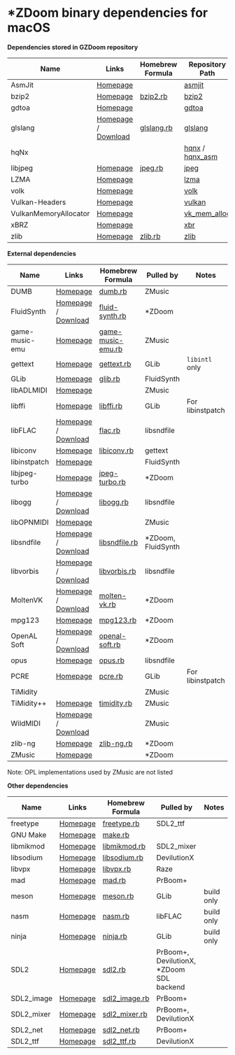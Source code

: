# *ZDoom binary dependencies for macOS

**Dependencies stored in GZDoom repository**

|Name|Links|Homebrew Formula|Repository Path|
|---|---|---|---|
|AsmJit|[Homepage](https://github.com/asmjit/asmjit)||[asmjit](https://github.com/coelckers/gzdoom/tree/master/libraries/asmjit)|
|bzip2|[Homepage](https://www.sourceware.org/bzip2/)|[bzip2.rb](https://github.com/Homebrew/homebrew-core/blob/master/Formula/bzip2.rb)|[bzip2](https://github.com/coelckers/gzdoom/tree/master/libraries/bzip2)|
|gdtoa|[Homepage](http://www.netlib.org/fp/)||[gdtoa](https://github.com/coelckers/gzdoom/tree/master/libraries/gdtoa)|
|glslang|[Homepage](https://www.khronos.org/opengles/sdk/tools/Reference-Compiler/) / [Download](https://github.com/KhronosGroup/glslang/releases)|[glslang.rb](https://github.com/Homebrew/homebrew-core/blob/master/Formula/glslang.rb)|[glslang](https://github.com/coelckers/gzdoom/tree/master/libraries/glslang)|
|hqNx|||[hqnx](https://github.com/coelckers/gzdoom/tree/master/src/gamedata/textures/hires/hqnx) / [hqnx_asm](https://github.com/coelckers/gzdoom/tree/master/src/gamedata/textures/hires/hqnx_asm)|
|libjpeg|[Homepage](https://www.ijg.org/)|[jpeg.rb](https://github.com/Homebrew/homebrew-core/blob/master/Formula/jpeg.rb)|[jpeg](https://github.com/coelckers/gzdoom/tree/master/libraries/jpeg)|
|LZMA|[Homepage](https://www.7-zip.org/sdk.html)||[lzma](https://github.com/coelckers/gzdoom/tree/master/libraries/lzma)|
|volk|[Homepage](https://github.com/zeux/volk)||[volk](https://github.com/coelckers/gzdoom/tree/master/src/rendering/vulkan/thirdparty/volk)|
|Vulkan-Headers|[Homepage](https://github.com/KhronosGroup/Vulkan-Headers)||[vulkan](https://github.com/coelckers/gzdoom/tree/master/src/rendering/vulkan/thirdparty/vulkan)|
|VulkanMemoryAllocator|[Homepage](https://github.com/GPUOpen-LibrariesAndSDKs/VulkanMemoryAllocator)||[vk_mem_alloc](https://github.com/coelckers/gzdoom/tree/master/src/rendering/vulkan/thirdparty/vk_mem_alloc)|
|xBRZ|[Homepage](https://sourceforge.net/projects/xbrz/)||[xbr](https://github.com/coelckers/gzdoom/tree/master/src/gamedata/textures/hires/xbr)|
|zlib|[Homepage](https://zlib.net/)|[zlib.rb](https://github.com/Homebrew/homebrew-core/blob/master/Formula/zlib.rb)|[zlib](https://github.com/coelckers/gzdoom/tree/master/libraries/zlib)|

**External dependencies**

|Name|Links|Homebrew Formula|Pulled by|Notes|
|---|---|---|---|---|
|DUMB|[Homepage](http://dumb.sourceforge.net/)|[dumb.rb](https://github.com/Homebrew/homebrew-core/blob/master/Formula/dumb.rb)|ZMusic||
|FluidSynth|[Homepage](http://www.fluidsynth.org/) / [Download](https://github.com/FluidSynth/fluidsynth/releases)|[fluid-synth.rb](https://github.com/Homebrew/homebrew-core/blob/master/Formula/fluid-synth.rb)|*ZDoom||
|game-music-emu|[Homepage](https://bitbucket.org/mpyne/game-music-emu/)|[game-music-emu.rb](https://github.com/Homebrew/homebrew-core/blob/master/Formula/game-music-emu.rb)|ZMusic||
|gettext|[Homepage](https://www.gnu.org/software/gettext/)|[gettext.rb](https://github.com/Homebrew/homebrew-core/blob/master/Formula/gettext.rb)|GLib|`libintl` only|
|GLib|[Homepage](https://developer.gnome.org/glib/)|[glib.rb](https://github.com/Homebrew/homebrew-core/blob/master/Formula/glib.rb)|FluidSynth||
|libADLMIDI|[Homepage](https://github.com/Wohlstand/libADLMIDI)||ZMusic||
|libffi|[Homepage](https://sourceware.org/libffi/)|[libffi.rb](https://github.com/Homebrew/homebrew-core/blob/master/Formula/libffi.rb)|GLib|For libinstpatch|
|libFLAC|[Homepage](https://xiph.org/flac/) / [Download](https://github.com/xiph/flac/releases)|[flac.rb](https://github.com/Homebrew/homebrew-core/blob/master/Formula/flac.rb)|libsndfile||
|libiconv|[Homepage](https://www.gnu.org/software/libiconv/)|[libiconv.rb](https://github.com/Homebrew/homebrew-core/blob/master/Formula/libiconv.rb)|gettext||
|libinstpatch|[Homepage](https://github.com/swami/libinstpatch/)||FluidSynth||
|libjpeg-turbo|[Homepage](https://libjpeg-turbo.org/)|[jpeg-turbo.rb](https://github.com/Homebrew/homebrew-core/blob/master/Formula/jpeg-turbo.rb)|*ZDoom||
|libogg|[Homepage](https://www.xiph.org/ogg/) / [Download](https://github.com/xiph/ogg/releases)|[libogg.rb](https://github.com/Homebrew/homebrew-core/blob/master/Formula/libogg.rb)|libsndfile||
|libOPNMIDI|[Homepage](https://github.com/Wohlstand/libOPNMIDI/)||ZMusic||
|libsndfile|[Homepage](http://www.mega-nerd.com/libsndfile/) / [Download](https://github.com/erikd/libsndfile/releases)|[libsndfile.rb](https://github.com/Homebrew/homebrew-core/blob/master/Formula/libsndfile.rb)|*ZDoom, FluidSynth||
|libvorbis|[Homepage](https://xiph.org/vorbis/) / [Download](https://github.com/xiph/vorbis/releases)|[libvorbis.rb](https://github.com/Homebrew/homebrew-core/blob/master/Formula/libvorbis.rb)|libsndfile||
|MoltenVK|[Homepage](https://moltengl.com/moltenvk/) / [Download](https://github.com/KhronosGroup/MoltenVK/releases)|[molten-vk.rb](https://github.com/Homebrew/homebrew-core/blob/master/Formula/molten-vk.rb)|*ZDoom||
|mpg123|[Homepage](https://www.mpg123.de/)|[mpg123.rb](https://github.com/Homebrew/homebrew-core/blob/master/Formula/mpg123.rb)|*ZDoom||
|OpenAL Soft|[Homepage](https://openal-soft.org/) / [Download](https://github.com/kcat/openal-soft/releases)|[openal-soft.rb](https://github.com/Homebrew/homebrew-core/blob/master/Formula/openal-soft.rb)|*ZDoom||
|opus|[Homepage](https://www.opus-codec.org/)|[opus.rb](https://github.com/Homebrew/homebrew-core/blob/master/Formula/opus.rb)|libsndfile||
|PCRE|[Homepage](https://www.pcre.org/)|[pcre.rb](https://github.com/Homebrew/homebrew-core/blob/master/Formula/pcre.rb)|GLib|For libinstpatch|
|TiMidity|||ZMusic||
|TiMidity++|[Homepage](http://timidity.sourceforge.net/)|[timidity.rb](https://github.com/Homebrew/homebrew-core/blob/master/Formula/timidity.rb)|ZMusic||
|WildMIDI|[Homepage](https://www.mindwerks.net/projects/wildmidi) / [Download](https://github.com/Mindwerks/wildmidi/releases)||ZMusic||
|zlib-ng|[Homepage](https://github.com/zlib-ng/zlib-ng)|[zlib-ng.rb](https://github.com/Homebrew/homebrew-core/blob/master/Formula/zlib-ng.rb)|*ZDoom||
|ZMusic|[Homepage](https://github.com/coelckers/ZMusic)||*ZDoom||

Note: OPL implementations used by ZMusic are not listed

**Other dependencies**

|Name|Links|Homebrew Formula|Pulled by|Notes|
|---|---|---|---|---|
|freetype|[Homepage](https://www.freetype.org/)|[freetype.rb](https://github.com/Homebrew/homebrew-core/blob/master/Formula/freetype.rb)|SDL2_ttf||
|GNU Make|[Homepage](https://www.gnu.org/software/make/)|[make.rb](https://github.com/Homebrew/homebrew-core/blob/master/Formula/make.rb)|||
|libmikmod|[Homepage](https://mikmod.sourceforge.io/)|[libmikmod.rb](https://github.com/Homebrew/homebrew-core/blob/master/Formula/libmikmod.rb)|SDL2_mixer||
|libsodium|[Homepage](https://libsodium.org/)|[libsodium.rb](https://github.com/Homebrew/homebrew-core/blob/master/Formula/libsodium.rb)|DevilutionX||
|libvpx|[Homepage](https://www.webmproject.org/code/)|[libvpx.rb](https://github.com/Homebrew/homebrew-core/blob/master/Formula/libvpx.rb)|Raze||
|mad|[Homepage](https://www.underbit.com/products/mad/)|[mad.rb](https://github.com/Homebrew/homebrew-core/blob/master/Formula/mad.rb)|PrBoom+||
|meson|[Homepage](https://mesonbuild.com/)|[meson.rb](https://github.com/Homebrew/homebrew-core/blob/master/Formula/meson.rb)|GLib|build only|
|nasm|[Homepage](https://www.nasm.us/)|[nasm.rb](https://github.com/Homebrew/homebrew-core/blob/master/Formula/nasm.rb)|libFLAC|build only|
|ninja|[Homepage](https://ninja-build.org/)|[ninja.rb](https://github.com/Homebrew/homebrew-core/blob/master/Formula/ninja.rb)|GLib|build only|
|SDL2|[Homepage](https://www.libsdl.org/)|[sdl2.rb](https://github.com/Homebrew/homebrew-core/blob/master/Formula/sdl2.rb)|PrBoom+, DevilutionX, *ZDoom SDL backend||
|SDL2_image|[Homepage](https://www.libsdl.org/projects/SDL_image/)|[sdl2_image.rb](https://github.com/Homebrew/homebrew-core/blob/master/Formula/sdl2_image.rb)|PrBoom+||
|SDL2_mixer|[Homepage](https://www.libsdl.org/projects/SDL_mixer/)|[sdl2_mixer.rb](https://github.com/Homebrew/homebrew-core/blob/master/Formula/sdl2_mixer.rb)|PrBoom+, DevilutionX||
|SDL2_net|[Homepage](https://www.libsdl.org/projects/SDL_net/)|[sdl2_net.rb](https://github.com/Homebrew/homebrew-core/blob/master/Formula/sdl2_net.rb)|PrBoom+||
|SDL2_ttf|[Homepage](https://www.libsdl.org/projects/SDL_ttf/)|[sdl2_ttf.rb](https://github.com/Homebrew/homebrew-core/blob/master/Formula/sdl2_ttf.rb)|DevilutionX||
